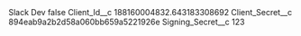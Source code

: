 <?xml version="1.0" encoding="UTF-8"?>
<CustomMetadata xmlns="http://soap.sforce.com/2006/04/metadata" xmlns:xsi="http://www.w3.org/2001/XMLSchema-instance" xmlns:xsd="http://www.w3.org/2001/XMLSchema">
    <label>Slack Dev</label>
    <protected>false</protected>
    <values>
        <field>Client_Id__c</field>
        <value xsi:type="xsd:string">188160004832.643183308692</value>
    </values>
    <values>
        <field>Client_Secret__c</field>
        <value xsi:type="xsd:string">894eab9a2b2d58a060bb659a5221926e</value>
    </values>
    <values>
        <field>Signing_Secret__c</field>
        <value xsi:type="xsd:string">123</value>
    </values>
</CustomMetadata>
